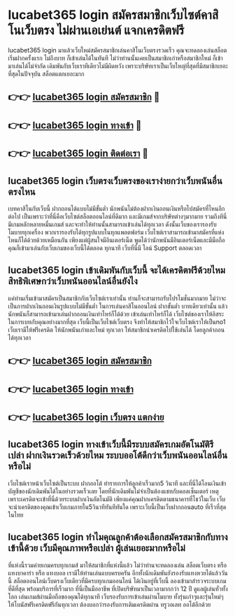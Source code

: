# lucabet365 login สมัครสมาชิกเว็บไซต์คาสิโนเว็บตรง ไม่ผ่านเอเย่นต์ แจกเครดิตฟรี

lucabet365 login มาแล้วเว็บใหม่สมัครสมาชิกเล่นคาสิโนเว็บตรงรวดเร็ว คุณจะทดลองเล่นสล็อตเริ่มฝากครั้งแรก ไม่ถึงบาท ก็เข้าเล่นได้ในทันที ไม่ว่าท่านนั้นเคยเป็นสมาชิกเก่าหรือสมาชิกใหม่ ก็เข้ามาเล่นได้ไม่จำกัด เดิมพันกับเว็บเราทีเดียวไม่มีผิดหวัง เพราะบริษัทเราเป็นเว็บใหญ่ที่สุดที่มีสมาชิกเยอะที่สุดในปัจจุบัน สล็อตแตกเยอะมาก

## 👉👉 [lucabet365 login สมัครสมาชิก](https://bit.ly/3Ckzg5n) 🎰
## 👉👉 [lucabet365 login ทางเข้า](https://bit.ly/3Ckzg5n) 🎰
## 👉👉 [lucabet365 login ติดต่อเรา](https://bit.ly/3Ckzg5n) 🎰

## lucabet365 login เว็บตรงเว็บตรงของเราง่ายกว่าเว็บพนันอื่นตรงไหน
เบทคาสิโนกับเว็บนี้ ฝากถอนได้แบบไม่มีขั้นต่ำ นักพนันไม่ต้องฝากเงินถอนเงินหรือไปสมัครที่ไหนอีกต่อไป เป็นเพราะว่าที่นี่คือเว็บไซต์สล็อตออนไลน์ที่ดีมาก และมีเกมส์จากบริษัทต่างๆมากมาย รวมถึงทีนี่มีเกมหลักหลายหมื่นเกมส์ และจะทำให้ท่านนั้นสามารถเข้าเล่นได้ทุกเวลา ดังนั้นเว็บของเรารองรับโมบายทุกเครื่อง พวกเรารองรับได้ทุกรูปแบบในทุกแพลตฟอร์ม เว็บไซต์เราสามารถเข้ามาสมัครที่แห่งไหนก็ได้ด้วยด้วยเหมือนกัน เพียงแต่ผู้สนใจมีอินเตอร์เน็ต พูดได้ว่านักพนันมีอินเตอร์เน็ตและมีมือถือ คุณก็เข้ามาเล่นกับเว็บเกมของเว็บนี้ได้ตลอด ทุกนาที เว็บที่นี่มี ไลน์ Support ตลอดเวลา

## lucabet365 login เข้าเดิมพันกับเว็บนี้ จะได้เครดิตฟรีด้วยไหม สิทธิพิเศษกว่าเว็บพนันออนไลน์อื่นยังไง
แค่ท่านเริ่มเข้ามาสมัครเป็นสมาชิกกับเว็บไซต์เราเท่านั้น ท่านก็จะสามารถรับโปรโมชั่นมากมาย ไม่ว่าจะเป็นการฝากเงินถอนเงินรูปแบบไม่มีขั้นต่ำ ในการเล่นคาสิโนออนไลน์ ฝากขั้นต่ำ บาทเดียวเท่านั้น แล้วนักพนันก็สามารถเข้ามาเล่นฝากถอนเงินเท่าไหร่ก็ได้ด้วย เข้าเล่นเท่าไหร่ก็ได้ เว็บไซต์ของเราให้อิสระในการเบทกับคุณอย่างมากที่สุด เว็บนี้เป็นเว็บไซต์เว็บตรง จึงทำให้สมาชิกไว้ใจเว็บไซต์เราให้เป็นno1 เว็บเรามีให้ฟรีเครดิต ให้นักพนันเก่าและใหม่ ทุกเวลา ให้สมาชิกนำเครดิตไปใช้เล่นได้ โดยลูกค้าถอนได้ทุกเวลา

## 👉👉 [lucabet365 login สมัครสมาชิก](https://bit.ly/3Ckzg5n)
## 👉👉 [lucabet365 login ทางเข้า](https://bit.ly/3Ckzg5n)
## 👉👉 [lucabet365 login เว็บตรง แตกง่าย](https://bit.ly/3Ckzg5n)

## lucabet365 login ทางเข้าเว็บนี้มีระบบสมัครเกมอัตโนมัติรึเปล่า ฝากเงินรวดเร็วด้วยไหม ระบบออโต้ดีกว่าเว็บพนันออนไลน์อื่นหรือไม่
เว็บไซต์เราหน้าเว็บไซต์เป็นระบบ ฝากออโต้ ทำรายการให้ลูกค้าเร็วมาก5 วินาที และที่นี่ได้โอนเงินเข้าบัญชีของนักเดิมพันได้ในอย่างรวดเร็วเลย โดยที่นักเดิมพันไม่จำเป็นต้องแชทกับคอลเซ็นเตอร์ เหตุเพราะเครดิตจะเข้าที่นี่ด้วยระบบฝากเงินอัตโนมัติ เพียงแค่คุณฝากเครดิตตามธนาคารที่โชว์ในเว็บ เว็บจะนำเครดิตของคุณเข้าเว็บเกมภายใน5วินาทีทันทีทันใด เพราะเว็บนี้เป็นเว็บฝากถอนauto ที่เร็วที่สุด ในไทย

## lucabet365 login ทำไมคุณลูกค้าต้องเลือกสมัครสมาชิกกับทางเข้านี้ด้วย เว็บมีคุณภาพหรือเปล่า ผู้เล่นเยอะมากหรือไม่
ที่แห่งนี้รวมค่ายเกมครบทุกเกมส์ มาให้สมาชิกที่แห่งนี้แล้ว ไม่ว่าท่านจะทดลองเล่น สล็อตเว็บตรง หรือ แทงบาคาร่า หรือ แทงบอล เรามีให้ท่านเล่นแบบครบครัน อีกทั้งนักเดิมพันยังรองรับแทงหวยได้แล้ววันนี้ สล็อตออนไลน์เว็บตรงเว็บเดียวที่มีครบทุกเกมออนไลน์ ได้เงินอยู่ที่เว็บนี้ ลองเข้ามาสำรวจระบบเกมที่ดีที่สุด พร้อมบริการที่เร็วมาก ที่นี่เป็นมืออาชีพ ที่เปิดบริษัทมาเป็นเวลามากกว่า 12 ปี ดูแลผู้เล่นทั่วทั้งโลก เล่นเกมส์ผ่านมือถือของคุณได้ทุกนาที เว็บรองรับการเข้าเล่นผ่านโมบาย ทั้งรุ่นเก่าๆและรุ่นใหม่ๆ ให้โบนัสฟรีเครดิตฟรีกันทุกเวลา ต้องบอกว่ารองรับการเติมเครดิตผ่าน ทรูวอเลท ออโต้อีกด้วย
